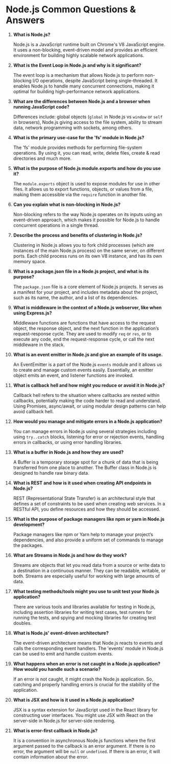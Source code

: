 # Node.js Common Questions & Answers

1. **What is Node.js?**

   Node.js is a JavaScript runtime built on Chrome's V8 JavaScript engine. It uses a non-blocking, event-driven model and provides an efficient environment for building highly scalable network applications.

2. **What is the Event Loop in Node.js and why is it significant?**

   The event loop is a mechanism that allows Node.js to perform non-blocking I/O operations, despite JavaScript being single-threaded. It enables Node.js to handle many concurrent connections, making it optimal for building high-performance network applications.

3. **What are the differences between Node.js and a browser when running JavaScript code?**

   Differences include: global objects (`global` in Node.js vs `window` or `self` in browsers), Node.js giving access to the file system, ability to stream data, network programming with sockets, among others.

4. **What is the primary use-case for the 'fs' module in Node.js?**

   The 'fs' module provides methods for performing file-system operations. By using it, you can read, write, delete files, create & read directories and much more.

5. **What is the purpose of Node.js module.exports and how do you use it?**

   The `module.exports` object is used to expose modules for use in other files. It allows us to export functions, objects, or values from a file, making them accessible via the `require` function in another file.

6. **Can you explain what is non-blocking in Node.js?**

   Non-blocking refers to the way Node.js operates on its inputs using an event-driven approach, which makes it possible for Node.js to handle concurrent operations in a single thread.

7. **Describe the process and benefits of clustering in Node.js?**

   Clustering in Node.js allows you to fork child processes (which are instances of the main Node.js process) on the same server, on different ports. Each child process runs on its own V8 instance, and has its own memory space.

8. **What is a package.json file in a Node.js project, and what is its purpose?**

   The `package.json` file is a core element of Node.js projects. It serves as a manifest for your project, and includes metadata about the project, such as its name, the author, and a list of its dependencies.

9. **What is middleware in the context of a Node.js webserver, like when using Express.js?**

   Middleware functions are functions that have access to the request object, the response object, and the next function in the application’s request-response cycle. They are used to modify `req` or `res`, or to execute any code, end the request-response cycle, or call the next middleware in the stack.

10. **What is an event emitter in Node.js and give an example of its usage.**

    An EventEmitter is a part of the Node.js `events` module and it allows us to create and manage custom events easily. Essentially, an emitter object emits an event, and listener functions are invoked.

11. **What is callback hell and how might you reduce or avoid it in Node.js?**

    Callback hell refers to the situation where callbacks are nested within callbacks, potentially making the code harder to read and understand. Using Promises, async/await, or using modular design patterns can help avoid callback hell.

12. **How would you manage and mitigate errors in a Node.js application?**

    You can manage errors in Node.js using several strategies including using `try..catch` blocks, listening for error or rejection events, handling errors in callbacks, or using error handling libraries.

13. **What is a buffer in Node.js and how they are used?**

    A Buffer is a temporary storage spot for a chunk of data that is being transferred from one place to another. The Buffer class in Node.js is designed to handle raw binary data.

14. **What is REST and how is it used when creating API endpoints in Node.js?**

    REST (Representational State Transfer) is an architectural style that defines a set of constraints to be used when creating web services. In a RESTful API, you define resources and how they should be accessed.

15. **What is the purpose of package managers like npm or yarn in Node.js development?**

    Package managers like npm or Yarn help to manage your project’s dependencies, and also provide a uniform set of commands to manage the packages.

16. **What are Streams in Node.js and how do they work?**

    Streams are objects that let you read data from a source or write data to a destination in a continuous manner. They can be readable, writable, or both. Streams are especially useful for working with large amounts of data.

17. **What testing methods/tools might you use to unit test your Node.js application?**

    There are various tools and libraries available for testing in Node.js, including assertion libraries for writing test cases, test runners for running the tests, and spying and mocking libraries for creating test doubles.

18. **What is Node.js' event-driven architecture?**

    The event-driven architecture means that Node.js reacts to events and calls the corresponding event handlers. The 'events' module in Node.js can be used to emit and handle custom events.

19. **What happens when an error is not caught in a Node.js application? How would you handle such a scenario?**

    If an error is not caught, it might crash the Node.js application. So, catching and properly handling errors is crucial for the stability of the application.

20. **What is JSX and how is it used in a Node.js application?**

    JSX is a syntax extension for JavaScript used in the React library for constructing user interfaces. You might use JSX with React on the server-side in Node.js for server-side rendering.

21. **What is error-first callback in Node.js?**

    It is a convention in asynchronous Node.js functions where the first argument passed to the callback is an error argument. If there is no error, the argument will be `null` or `undefined`. If there is an error, it will contain information about the error.
